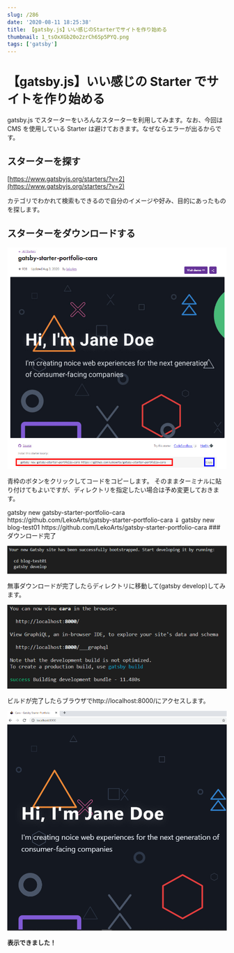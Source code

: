 ```yaml
---
slug: /286
date: '2020-08-11 18:25:38'
title: 【gatsby.js】いい感じのStarterでサイトを作り始める
thumbnail: 1_tsOxXGb20o2zrCh6Sp5PYQ.png
tags: ['gatsby']
---
```


# 【gatsby.js】いい感じの Starter でサイトを作り始める

gatsby.js でスターターをいろんなスターターを利用してみます。なお、今回は CMS を使用している Starter は避けておきます。なぜならエラーが出るからです。

## スターターを探す

[https://www.gatsbyjs.org/starters/?v=2](https://www.gatsbyjs.org/starters/?v=2)

カテゴリでわかれて検索もできるので自分のイメージや好み、目的にあったものを探します。

## スターターをダウンロードする

![image](../../../../images/2020/08/1.jpg)

青枠のボタンをクリックしてコードをコピーします。
そのままターミナルに貼り付けてもよいですが、ディレクトリを指定したい場合は予め変更しておきます。

<p class="is-style-secondary-box">gatsby new gatsby-starter-portfolio-cara https://github.com/LekoArts/gatsby-starter-portfolio-cara
⇓
gatsby new blog-test01 https://github.com/LekoArts/gatsby-starter-portfolio-cara
### ダウンロード完了

![image](../../../../images/2020/08/image-1.png)

無事ダウンロードが完了したらディレクトリに移動して(gatsby develop)してみます。

![image](../../../../images/2020/08/image-17.png)

ビルドが完了したらブラウザでhttp://localhost:8000/にアクセスします。

![image](../../../../images/2020/08/image-18.png)

**表示できました！**
